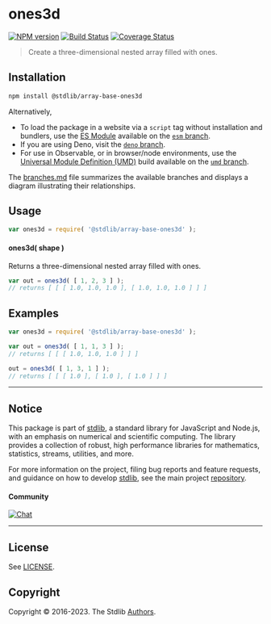 <!--

@license Apache-2.0

Copyright (c) 2023 The Stdlib Authors.

Licensed under the Apache License, Version 2.0 (the "License");
you may not use this file except in compliance with the License.
You may obtain a copy of the License at

   http://www.apache.org/licenses/LICENSE-2.0

Unless required by applicable law or agreed to in writing, software
distributed under the License is distributed on an "AS IS" BASIS,
WITHOUT WARRANTIES OR CONDITIONS OF ANY KIND, either express or implied.
See the License for the specific language governing permissions and
limitations under the License.

-->

# ones3d

[![NPM version][npm-image]][npm-url] [![Build Status][test-image]][test-url] [![Coverage Status][coverage-image]][coverage-url] <!-- [![dependencies][dependencies-image]][dependencies-url] -->

> Create a three-dimensional nested array filled with ones.

<!-- Section to include introductory text. Make sure to keep an empty line after the intro `section` element and another before the `/section` close. -->

<section class="intro">

</section>

<!-- /.intro -->

<!-- Package usage documentation. -->

<section class="installation">

## Installation

```bash
npm install @stdlib/array-base-ones3d
```

Alternatively,

-   To load the package in a website via a `script` tag without installation and bundlers, use the [ES Module][es-module] available on the [`esm` branch][esm-url].
-   If you are using Deno, visit the [`deno` branch][deno-url].
-   For use in Observable, or in browser/node environments, use the [Universal Module Definition (UMD)][umd] build available on the [`umd` branch][umd-url].

The [branches.md][branches-url] file summarizes the available branches and displays a diagram illustrating their relationships.

</section>

<section class="usage">

## Usage

```javascript
var ones3d = require( '@stdlib/array-base-ones3d' );
```

#### ones3d( shape )

Returns a three-dimensional nested array filled with ones.

```javascript
var out = ones3d( [ 1, 2, 3 ] );
// returns [ [ [ 1.0, 1.0, 1.0 ], [ 1.0, 1.0, 1.0 ] ] ]
```

</section>

<!-- /.usage -->

<!-- Package usage notes. Make sure to keep an empty line after the `section` element and another before the `/section` close. -->

<section class="notes">

</section>

<!-- /.notes -->

<!-- Package usage examples. -->

<section class="examples">

## Examples

<!-- eslint no-undef: "error" -->

```javascript
var ones3d = require( '@stdlib/array-base-ones3d' );

var out = ones3d( [ 1, 1, 3 ] );
// returns [ [ [ 1.0, 1.0, 1.0 ] ] ]

out = ones3d( [ 1, 3, 1 ] );
// returns [ [ [ 1.0 ], [ 1.0 ], [ 1.0 ] ] ]
```

</section>

<!-- /.examples -->

<!-- Section to include cited references. If references are included, add a horizontal rule *before* the section. Make sure to keep an empty line after the `section` element and another before the `/section` close. -->

<section class="references">

</section>

<!-- /.references -->

<!-- Section for related `stdlib` packages. Do not manually edit this section, as it is automatically populated. -->

<section class="related">

</section>

<!-- /.related -->

<!-- Section for all links. Make sure to keep an empty line after the `section` element and another before the `/section` close. -->


<section class="main-repo" >

* * *

## Notice

This package is part of [stdlib][stdlib], a standard library for JavaScript and Node.js, with an emphasis on numerical and scientific computing. The library provides a collection of robust, high performance libraries for mathematics, statistics, streams, utilities, and more.

For more information on the project, filing bug reports and feature requests, and guidance on how to develop [stdlib][stdlib], see the main project [repository][stdlib].

#### Community

[![Chat][chat-image]][chat-url]

---

## License

See [LICENSE][stdlib-license].


## Copyright

Copyright &copy; 2016-2023. The Stdlib [Authors][stdlib-authors].

</section>

<!-- /.stdlib -->

<!-- Section for all links. Make sure to keep an empty line after the `section` element and another before the `/section` close. -->

<section class="links">

[npm-image]: http://img.shields.io/npm/v/@stdlib/array-base-ones3d.svg
[npm-url]: https://npmjs.org/package/@stdlib/array-base-ones3d

[test-image]: https://github.com/stdlib-js/array-base-ones3d/actions/workflows/test.yml/badge.svg?branch=main
[test-url]: https://github.com/stdlib-js/array-base-ones3d/actions/workflows/test.yml?query=branch:main

[coverage-image]: https://img.shields.io/codecov/c/github/stdlib-js/array-base-ones3d/main.svg
[coverage-url]: https://codecov.io/github/stdlib-js/array-base-ones3d?branch=main

<!--

[dependencies-image]: https://img.shields.io/david/stdlib-js/array-base-ones3d.svg
[dependencies-url]: https://david-dm.org/stdlib-js/array-base-ones3d/main

-->

[chat-image]: https://img.shields.io/gitter/room/stdlib-js/stdlib.svg
[chat-url]: https://app.gitter.im/#/room/#stdlib-js_stdlib:gitter.im

[stdlib]: https://github.com/stdlib-js/stdlib

[stdlib-authors]: https://github.com/stdlib-js/stdlib/graphs/contributors

[umd]: https://github.com/umdjs/umd
[es-module]: https://developer.mozilla.org/en-US/docs/Web/JavaScript/Guide/Modules

[deno-url]: https://github.com/stdlib-js/array-base-ones3d/tree/deno
[umd-url]: https://github.com/stdlib-js/array-base-ones3d/tree/umd
[esm-url]: https://github.com/stdlib-js/array-base-ones3d/tree/esm
[branches-url]: https://github.com/stdlib-js/array-base-ones3d/blob/main/branches.md

[stdlib-license]: https://raw.githubusercontent.com/stdlib-js/array-base-ones3d/main/LICENSE

</section>

<!-- /.links -->
